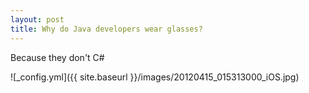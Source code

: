 ```yaml
---
layout: post
title: Why do Java developers wear glasses?
---
```


Because they don't C#

![_config.yml]({{ site.baseurl }}/images/20120415_015313000_iOS.jpg)
